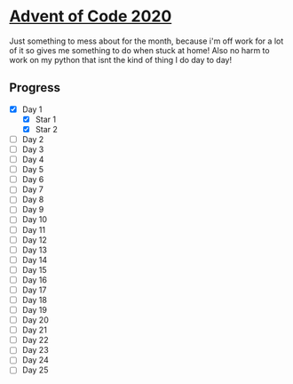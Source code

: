 # [Advent of Code 2020](https://adventofcode.com/2020)
Just something to mess about for the month, because i'm off work for a lot of it so gives me something to do when stuck at home! Also no harm to work on my python that isnt the kind of thing I do day to day!

## Progress

- [x] Day 1
    - [x] Star 1
    - [x] Star 2
- [ ] Day 2
- [ ] Day 3
- [ ] Day 4
- [ ] Day 5
- [ ] Day 6
- [ ] Day 7
- [ ] Day 8
- [ ] Day 9
- [ ] Day 10
- [ ] Day 11
- [ ] Day 12
- [ ] Day 13
- [ ] Day 14
- [ ] Day 15
- [ ] Day 16
- [ ] Day 17
- [ ] Day 18
- [ ] Day 19
- [ ] Day 20
- [ ] Day 21
- [ ] Day 22
- [ ] Day 23
- [ ] Day 24
- [ ] Day 25